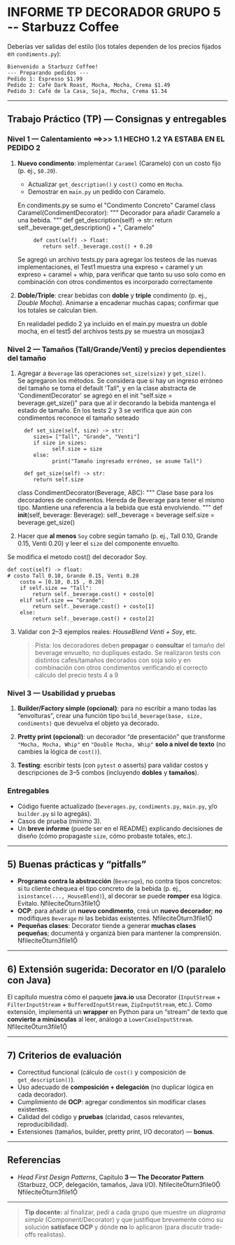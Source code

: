 # INFORME TP DECORADOR GRUPO 5 -- Starbuzz Coffee

Deberías ver salidas del estilo (los totales dependen de los precios fijados en `condiments.py`):

```
Bienvenido a Starbuzz Coffee!
--- Preparando pedidos ---
Pedido 1: Espresso $1.99
Pedido 2: Café Dark Roast, Mocha, Mocha, Crema $1.49
Pedido 3: Café de la Casa, Soja, Mocha, Crema $1.34
```

---

##  Trabajo Práctico (TP) — Consignas y entregables

### Nivel 1 — Calentamiento     ==>>> 1.1 HECHO     1.2 YA ESTABA EN EL PEDIDO 2
1. **Nuevo condimento**: implementar `Caramel` (Caramelo) con un costo fijo (p. ej., `$0.20`).  
   - Actualizar `get_description()` y `cost()` como en `Mocha`.  
   - Demostrar en `main.py` un pedido con Caramelo.

   En condiments.py se sumo el "Condimento Concreto" Caramel
         class Caramel(CondimentDecorator):
            """
            Decorador para añadir Caramelo a una bebida.
            """
            def get_description(self) -> str:
               return self._beverage.get_description() + ", Caramelo"

            def cost(self) -> float:
               return self._beverage.cost() + 0.20

   Se agregó un archivo tests.py para agregar los testeos de las nuevas implementaciones, el Test1 muestra una expreso + caramel  y un expreso + caramel + whip, para verificar que tanto su uso solo como en combinación con otros condimentos es incorporado correctamente


2. **Doble/Triple**: crear bebidas con **doble** y **triple** condimento (p. ej., *Double Mocha*). Animarse a encadenar muchas capas; confirmar que los totales se calculan bien.
   
   En realidadel pedido 2 ya incluído en el main.py muestra un doble mocha, en el test5 del archivos tests.py se muestra un mosojax3


### Nivel 2 — Tamaños (**Tall/Grande/Venti**) y precios dependientes del tamaño
1. Agregar a `Beverage` las operaciones `set_size(size)` y `get_size()`.  
   Se agregaron los métodos. Se considera que si hay un ingreso erróneo del tamaño se toma el default 'Tall", y en la clase abstracta de 'CondimentDecorator' se agregó en el init "self.size = beverage.get_size()" para que al ir decorando la bebida mantenga el estado de tamaño.
   En los tests 2 y 3 se verifica que aún con condimentos reconoce el tamaño seteado

         def set_size(self, size) -> str:
            sizes= ["Tall", "Grande", "Venti"]
            if size in sizes:
                  self.size = size
            else:
                  print("Tamaño ingresado erróneo, se asume Tall")
                  
         def get_size(self) -> str:
            return self.size

   class CondimentDecorator(Beverage, ABC):
    """
    Clase base para los decoradores de condimentos.
    Hereda de Beverage para tener el mismo tipo.
    Mantiene una referencia a la bebida que está envolviendo.
    """
    def __init__(self, beverage: Beverage):
        self._beverage = beverage
        self.size = beverage.get_size()
   


2. Hacer que **al menos** `Soy` cobre según tamaño (p. ej., Tall 0.10, Grande 0.15, Venti 0.20) y leer el `size` del componente envuelto.  

Se modifica el metodo cost() del decorador Soy. 

    def cost(self) -> float:
    # costo Tall 0.10, Grande 0.15, Venti 0.20
        costo = [0.10, 0.15 , 0.20]
        if self.size == "Tall":
            return self._beverage.cost() + costo[0]
        elif self.size == "Grande":
            return self._beverage.cost() + costo[1]
        else:
            return self._beverage.cost() + costo[2]      


3. Validar con 2–3 ejemplos reales: *HouseBlend Venti + Soy*, etc.  
   > Pista: los decoradores deben **propagar** o **consultar** el tamaño del beverage envuelto; no dupliques estado.
   Se realizaron tests con distintos cafes/tamaños decorados con soja solo y en combinación con otros condimentos verificando el correcto cálculo del precio   tests 4 a 9


### Nivel 3 — Usabilidad y pruebas
1. **Builder/Factory simple (opcional)**: para no escribir a mano todas las “envolturas”, crear una función tipo `build_beverage(base, size, condiments)` que devuelva el objeto ya decorado.  



2. **Pretty print (opcional)**: un decorador “de presentación” que transforme `"Mocha, Mocha, Whip"` en `"Double Mocha, Whip"` **solo a nivel de texto** (no cambies la lógica de `cost()`).





3. **Testing**: escribir tests (con `pytest` o asserts) para validar costos y descripciones de 3–5 combos (incluyendo **dobles** y **tamaños**).

### Entregables
- Código fuente actualizado (`beverages.py`, `condiments.py`, `main.py`, y/o `builder.py` si lo agregás).  
- Casos de prueba (mínimo 3).  
- Un **breve informe** (puede ser en el README) explicando decisiones de diseño (cómo propagaste `size`, cómo probaste totales, etc.).

---

## 5) Buenas prácticas y “pitfalls”

- **Programa contra la abstracción** (`Beverage`), no contra tipos concretos: si tu cliente chequea el tipo concreto de la bebida (p. ej., `isinstance(..., HouseBlend)`), al decorar se puede **romper** esa lógica. Evitalo. fileciteturn3file1  
- **OCP**: para añadir un **nuevo condimento**, creá un **nuevo decorador**; **no** modifiques `Beverage` ni las bebidas existentes. fileciteturn3file1  
- **Pequeñas clases**: Decorator tiende a generar **muchas clases pequeñas**; documentá y organizá bien para mantener la comprensión. fileciteturn3file1

---

## 6) Extensión sugerida: Decorator en I/O (paralelo con Java)

El capítulo muestra cómo el paquete **java.io** usa Decorator (`InputStream` + `FilterInputStream` + `BufferedInputStream`, `ZipInputStream`, etc.). Como extensión, implementá un **wrapper** en Python para un “stream” de texto que **convierte a minúsculas** al leer, análogo a `LowerCaseInputStream`. fileciteturn3file1

---

## 7) Criterios de evaluación

- Correctitud funcional (cálculo de `cost()` y composición de `get_description()`).
- Uso adecuado de **composición + delegación** (no duplicar lógica en cada decorador).
- Cumplimiento de **OCP**: agregar condimentos sin modificar clases existentes.
- Calidad del código y **pruebas** (claridad, casos relevantes, reproducibilidad).
- Extensiones (tamaños, builder, pretty print, I/O decorator) — **bonus**.

---

## Referencias
- *Head First Design Patterns*, Capítulo **3 — The Decorator Pattern** (Starbuzz, OCP, delegación, tamaños, Java I/O). fileciteturn3file0 fileciteturn3file1

---

> **Tip docente:** al finalizar, pedí a cada grupo que muestre un *diagrama simple* (Component/Decorator) y que justifique brevemente cómo su solución **satisface OCP** y dónde **no** lo aplicaron (para discutir trade-offs realistas).
